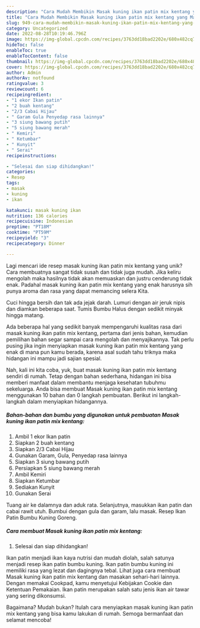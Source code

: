 ```yaml
---
description: "Cara Mudah Membikin Masak kuning ikan patin mix kentang yang Mantap"
title: "Cara Mudah Membikin Masak kuning ikan patin mix kentang yang Mantap"
slug: 949-cara-mudah-membikin-masak-kuning-ikan-patin-mix-kentang-yang-mantap
category: Uncategorized
date: 2022-08-28T10:19:46.796Z
image: https://img-global.cpcdn.com/recipes/3763dd18bad2202e/680x482cq70/masak-kuning-ikan-patin-mix-kentang-foto-resep-utama.jpg
hideToc: false
enableToc: true
enableTocContent: false
thumbnail: https://img-global.cpcdn.com/recipes/3763dd18bad2202e/680x482cq70/masak-kuning-ikan-patin-mix-kentang-foto-resep-utama.jpg
cover: https://img-global.cpcdn.com/recipes/3763dd18bad2202e/680x482cq70/masak-kuning-ikan-patin-mix-kentang-foto-resep-utama.jpg
author: Admin
authorAv: notfound
ratingvalue: 3
reviewcount: 6
recipeingredient:
- "1 ekor Ikan patin"
- "2 buah kentang"
- "2/3 Cabai Hijau"
- " Garam Gula Penyedap rasa lainnya"
- "3 siung bawang putih"
- "5 siung bawang merah"
- " Kemiri"
- " Ketumbar"
- " Kunyit"
- " Serai"
recipeinstructions:

- "Selesai dan siap dihidangkan!"
categories:
- Resep
tags:
- masak
- kuning
- ikan

katakunci: masak kuning ikan 
nutrition: 136 calories
recipecuisine: Indonesian
preptime: "PT18M"
cooktime: "PT59M"
recipeyield: "3"
recipecategory: Dinner

---
```





Lagi mencari ide resep masak kuning ikan patin mix kentang yang unik? Cara membuatnya sangat tidak susah dan tidak juga mudah. Jika keliru mengolah maka hasilnya tidak akan memuaskan dan justru cenderung tidak enak. Padahal masak kuning ikan patin mix kentang yang enak harusnya sih punya aroma dan rasa yang dapat memancing selera Kita.





Cuci hingga bersih dan tak ada jejak darah. Lumuri dengan air jeruk nipis dan diamkan beberapa saat. Tumis Bumbu Halus dengan sedikit minyak hingga matang.

Ada beberapa hal yang sedikit banyak mempengaruhi kualitas rasa dari masak kuning ikan patin mix kentang, pertama dari jenis bahan, kemudian pemilihan bahan segar sampai cara mengolah dan menyajikannya. Tak perlu pusing jika ingin menyiapkan masak kuning ikan patin mix kentang yang enak di mana pun kamu berada, karena asal sudah tahu triknya maka hidangan ini mampu jadi sajian spesial.






Nah, kali ini kita coba, yuk, buat masak kuning ikan patin mix kentang sendiri di rumah. Tetap dengan bahan sederhana, hidangan ini bisa memberi manfaat dalam membantu menjaga kesehatan tubuhmu sekeluarga. Anda bisa membuat Masak kuning ikan patin mix kentang menggunakan 10 bahan dan 0 langkah pembuatan. Berikut ini langkah-langkah dalam menyiapkan hidangannya.

<!--inarticleads1-->

##### Bahan-bahan dan bumbu yang digunakan untuk pembuatan Masak kuning ikan patin mix kentang:

1. Ambil 1 ekor Ikan patin
1. Siapkan 2 buah kentang
1. Siapkan 2/3 Cabai Hijau
1. Gunakan  Garam, Gula, Penyedap rasa lainnya
1. Siapkan 3 siung bawang putih
1. Persiapkan 5 siung bawang merah
1. Ambil  Kemiri
1. Siapkan  Ketumbar
1. Sediakan  Kunyit
1. Gunakan  Serai


Tuang air ke dalamnya dan aduk rata. Selanjutnya, masukkan ikan patin dan cabai rawit utuh. Bumbui dengan gula dan garam, lalu masak. Resep Ikan Patin Bumbu Kuning Goreng. 

<!--inarticleads2-->

##### Cara membuat Masak kuning ikan patin mix kentang:


1. Selesai dan siap dihidangkan!

Ikan patin menjadi ikan kaya nutrisi dan mudah diolah, salah satunya menjadi resep ikan patin bumbu kuning. Ikan patin bumbu kuning ini memiliki rasa yang lezat dan dagingnya tebal. Lihat juga cara membuat Masak kuning ikan patin mix kentang dan masakan sehari-hari lainnya. Dengan memakai Cookpad, kamu menyetujui Kebijakan Cookie dan Ketentuan Pemakaian. Ikan patin merupakan salah satu jenis ikan air tawar yang sering dikonsumsi. 

Bagaimana? Mudah bukan? Itulah cara menyiapkan masak kuning ikan patin mix kentang yang bisa kamu lakukan di rumah. Semoga bermanfaat dan selamat mencoba!
